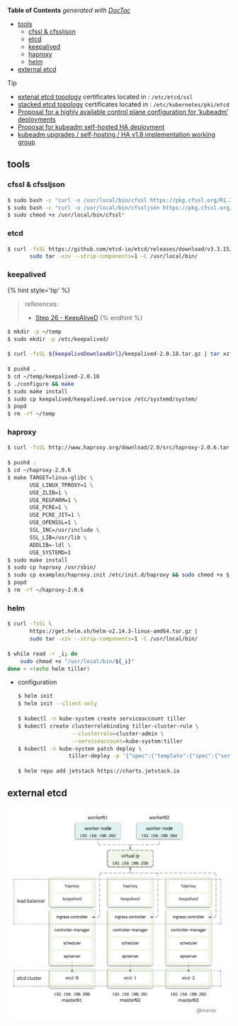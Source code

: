 <!-- START doctoc generated TOC please keep comment here to allow auto update -->
<!-- DON'T EDIT THIS SECTION, INSTEAD RE-RUN doctoc TO UPDATE -->
**Table of Contents**  *generated with [DocToc](https://github.com/thlorenz/doctoc)*

- [tools](#tools)
  - [cfssl & cfssljson](#cfssl--cfssljson)
  - [etcd](#etcd)
  - [keepalived](#keepalived)
  - [haproxy](#haproxy)
  - [helm](#helm)
- [external etcd](#external-etcd)

<!-- END doctoc generated TOC please keep comment here to allow auto update -->


> [!TIP]
> - [extenal etcd topology](https://kubernetes.io/docs/setup/production-environment/tools/kubeadm/ha-topology/#external-etcd-topology) certificates located in : `/etc/etcd/ssl`
> - [stacked etcd topology](https://kubernetes.io/docs/setup/production-environment/tools/kubeadm/ha-topology/#stacked-etcd-topology) certificates located in : `/etc/kubernetes/pki/etcd`
> - [Proposal for a highly available control plane configuration for ‘kubeadm’ deployments](https://docs.google.com/document/d/1lH9OKkFZMSqXCApmSXemEDuy9qlINdm5MfWWGrK3JYc/edit#heading=h.y7gwwlt138dt)
> - [Proposal for kubeadm self-hosted HA deployment](https://docs.google.com/document/d/1P3oUJ_kdaRSTlGONujadGBpYegjn4RjBNZLHZ4zU7lI/edit#heading=h.yhn2qqumird1)
> - [kubeadm upgrades / self-hosting / HA v1.8 implementation working group](https://docs.google.com/document/d/16CEsBSSGm3sMpvB_cFnKnqqi1OxhIcyX3lVwBpIyMHc/edit#heading=h.w7i4ksrweimp)


## tools
### cfssl & cfssljson
```bash
$ sudo bash -c "curl -o /usr/local/bin/cfssl https://pkg.cfssl.org/R1.2/cfssl_linux-amd64"
$ sudo bash -c "curl -o /usr/local/bin/cfssljson https://pkg.cfssl.org/R1.2/cfssljson_linux-amd64"
$ sudo chmod +x /usr/local/bin/cfssl*
```

### etcd
```bash
$ curl -fsSL https://github.com/etcd-io/etcd/releases/download/v3.3.15/etcd-v3.3.15-linux-amd64.tar.gz |
       sudo tar -xzv --strip-components=1 -C /usr/local/bin/
```

### keepalived

{% hint style='tip' %}
> references:
> - [Step 26 - KeepAliveD](https://malaty.net/how-to-setup-and-configure-on-prem-kubernetes-high-available-cluster-part-5/)
{% endhint %}

```bash
$ mkdir -p ~/temp
$ sudo mkdir -p /etc/keepalived/

$ curl -fsSL ${keepaliveDownloadUrl}/keepalived-2.0.18.tar.gz | tar xzf - -C ~/temp

$ pushd .
$ cd ~/temp/keepalived-2.0.18
$ ./configure && make
$ sudo make install
$ sudo cp keepalived/keepalived.service /etc/systemd/system/
$ popd
$ rm -rf ~/temp
```

### haproxy
```bash
$ curl -fsSL http://www.haproxy.org/download/2.0/src/haproxy-2.0.6.tar.gz | tar xzf - -C ~

$ pushd .
$ cd ~/haproxy-2.0.6
$ make TARGET=linux-glibc \
       USE_LINUX_TPROXY=1 \
       USE_ZLIB=1 \
       USE_REGPARM=1 \
       USE_PCRE=1 \
       USE_PCRE_JIT=1 \
       USE_OPENSSL=1 \
       SSL_INC=/usr/include \
       SSL_LIB=/usr/lib \
       ADDLIB=-ldl \
       USE_SYSTEMD=1
$ sudo make install
$ sudo cp haproxy /usr/sbin/
$ sudo cp examples/haproxy.init /etc/init.d/haproxy && sudo chmod +x $_
$ popd
$ rm -rf ~/haproxy-2.0.6
```

### helm
```bash
$ curl -fsSL \
       https://get.helm.sh/helm-v2.14.3-linux-amd64.tar.gz |
       sudo tar -xzv --strip-components=1 -C /usr/local/bin/

$ while read -r _i; do
    sudo chmod +x "/usr/local/bin/${_i}"
done < <(echo helm tiller)
```

- configuration
  ```bash
  $ helm init
  $ helm init --client-only

  $ kubectl -n kube-system create serviceaccount tiller
  $ kubectl create clusterrolebinding tiller-cluster-rule \
                   --clusterrole=cluster-admin \
                   --serviceaccount=kube-system:tiller
  $ kubectl -n kube-system patch deploy \
                  tiller-deploy -p '{"spec":{"template":{"spec":{"serviceAccount":"tiller"}}}}'

  $ helm repo add jetstack https://charts.jetstack.io
  ```

## external etcd

![external etcd topology](../../../screenshot/k8s/external-etcd-topology.png)
